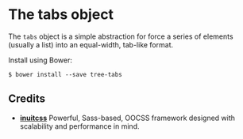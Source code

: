 # The tabs object

The `tabs` object is a simple abstraction for force a series of elements
(usually a list) into an equal-width, tab-like format.

Install using Bower:

    $ bower install --save tree-tabs

## Credits

* **[inuitcss](https://github.com/inuitcss)** Powerful, Sass-based, OOCSS
framework designed with scalability and performance in mind.
